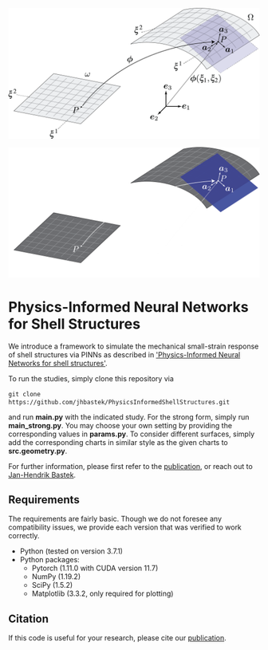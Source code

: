 <p align="center"><img src="shell_midsurface.png#gh-light-mode-only" width="600"\></p>
<p align="center"><img src="shell_midsurface_dark.png#gh-dark-mode-only" width="600"\></p>

# Physics-Informed Neural Networks for Shell Structures

We introduce a framework to simulate the mechanical small-strain response of shell structures via PINNs as described in ['Physics-Informed Neural Networks for shell structures'](https://doi.org/10.1016/j.euromechsol.2022.104849).

To run the studies, simply clone this repository via
```
git clone https://github.com/jhbastek/PhysicsInformedShellStructures.git
```
and run **main.py** with the indicated study. For the strong form, simply run **main_strong.py**. You may choose your own setting by providing the corresponding values in **params.py**. To consider different surfaces, simply add the corresponding charts in similar style as the given charts to **src.geometry.py**. 

For further information, please first refer to the [publication](https://doi.org/10.1016/j.euromechsol.2022.104849), or reach out to [Jan-Hendrik Bastek](mailto:jbastek@ethz.ch).

## Requirements

The requirements are fairly basic. Though we do not foresee any compatibility issues, we provide each version that was verified to work correctly.

- Python (tested on version 3.7.1)
- Python packages:
  - Pytorch (1.11.0 with CUDA version 11.7)
  - NumPy (1.19.2)
  - SciPy (1.5.2)
  - Matplotlib (3.3.2, only required for plotting)

## Citation

If this code is useful for your research, please cite our [publication](https://doi.org/10.1016/j.euromechsol.2022.104849).

